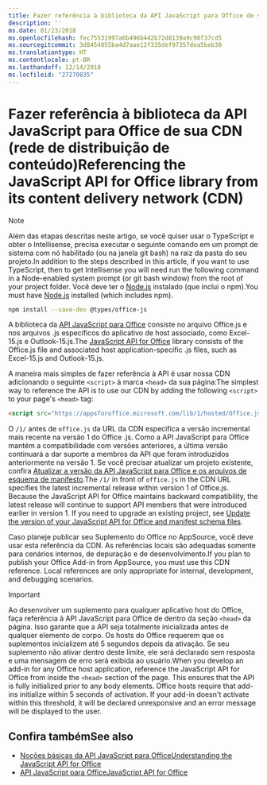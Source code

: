 ```yaml
---
title: Fazer referência à biblioteca da API JavaScript para Office de sua CDN (rede de distribuição de conteúdo)
description: ''
ms.date: 01/23/2018
ms.openlocfilehash: fec75531997a6b496b442b72d8139a9c98f37cd5
ms.sourcegitcommit: 3d8454055ba4d7aae12f335def97357dea5beb30
ms.translationtype: HT
ms.contentlocale: pt-BR
ms.lasthandoff: 12/14/2018
ms.locfileid: "27270835"
---
```

# <a name="referencing-the-javascript-api-for-office-library-from-its-content-delivery-network-cdn"></a><span data-ttu-id="a7479-102">Fazer referência à biblioteca da API JavaScript para Office de sua CDN (rede de distribuição de conteúdo)</span><span class="sxs-lookup"><span data-stu-id="a7479-102">Referencing the JavaScript API for Office library from its content delivery network (CDN)</span></span>

> [!NOTE]
> <span data-ttu-id="a7479-103">Além das etapas descritas neste artigo, se você quiser usar o TypeScript e obter o Intellisense, precisa executar o seguinte comando em um prompt de sistema com nó habilitado (ou na janela git bash) na raiz da pasta do seu projeto.</span><span class="sxs-lookup"><span data-stu-id="a7479-103">In addition to the steps described in this article, if you want to use TypeScript, then to get Intellisense you will need run the following command in a Node-enabled system prompt (or git bash window) from the root of your project folder.</span></span> <span data-ttu-id="a7479-104">Você deve ter o [Node.js](https://nodejs.org) instalado (que inclui o npm).</span><span class="sxs-lookup"><span data-stu-id="a7479-104">You must have [Node.js](https://nodejs.org) installed (which includes npm).</span></span>
> 
> ```bash
> npm install --save-dev @types/office-js
> ```

<span data-ttu-id="a7479-105">A biblioteca da [API JavaScript para Office](https://docs.microsoft.com/office/dev/add-ins/reference/javascript-api-for-office?view=office-js) consiste no arquivo Office.js e nos arquivos .js específicos do aplicativo de host associado, como Excel-15.js e Outlook-15.js.</span><span class="sxs-lookup"><span data-stu-id="a7479-105">The [JavaScript API for Office](https://docs.microsoft.com/office/dev/add-ins/reference/javascript-api-for-office?view=office-js) library consists of the Office.js file and associated host application-specific .js files, such as Excel-15.js and Outlook-15.js.</span></span> 


<span data-ttu-id="a7479-106">A maneira mais simples de fazer referência à API é usar nossa CDN adicionando o seguinte `<script>` à marca `<head>` da sua página:</span><span class="sxs-lookup"><span data-stu-id="a7479-106">The simplest way to reference the API is to use our CDN by adding the following `<script>` to your page's `<head>` tag:</span></span>  

```html
<script src="https://appsforoffice.microsoft.com/lib/1/hosted/Office.js" type="text/javascript"></script>
```

<span data-ttu-id="a7479-p102">O `/1/` antes de `office.js` da URL da CDN especifica a versão incremental mais recente na versão 1 do Office .js. Como a API JavaScript para Office mantém a compatibilidade com versões anteriores, a última versão continuará a dar suporte a membros da API que foram introduzidos anteriormente na versão 1. Se você precisar atualizar um projeto existente, confira [Atualizar a versão da API JavaScript para Office e os arquivos de esquema de manifesto](update-your-javascript-api-for-office-and-manifest-schema-version.md).</span><span class="sxs-lookup"><span data-stu-id="a7479-p102">The  `/1/` in front of `office.js` in the CDN URL specifies the latest incremental release within version 1 of Office.js. Because the JavaScript API for Office maintains backward compatibility, the latest release will continue to support API members that were introduced earlier in version 1. If you need to upgrade an existing project, see [Update the version of your JavaScript API for Office and manifest schema files](update-your-javascript-api-for-office-and-manifest-schema-version.md).</span></span> 

<span data-ttu-id="a7479-p103">Caso planeje publicar seu Suplemento do Office no AppSource, você deve usar esta referência da CDN. As referências locais são adequadas somente para cenários internos, de depuração e de desenvolvimento.</span><span class="sxs-lookup"><span data-stu-id="a7479-p103">If you plan to publish your Office Add-in from AppSource, you must use this CDN reference. Local references are only appropriate for internal, development, and debugging scenarios.</span></span>

> [!IMPORTANT]
>  <span data-ttu-id="a7479-p104">Ao desenvolver um suplemento para qualquer aplicativo host do Office, faça referência à API JavaScript para Office de dentro da seção `<head>` da página. Isso garante que a API seja totalmente inicializada antes de qualquer elemento de corpo. Os hosts do Office requerem que os suplementos inicializem até 5 segundos depois da ativação. Se seu suplemento não ativar dentro deste limite, ele será declarado sem resposta e uma mensagem de erro será exibida ao usuário.</span><span class="sxs-lookup"><span data-stu-id="a7479-p104">When you develop an add-in for any Office host application, reference the JavaScript API for Office from inside the `<head>` section of the page. This ensures that the API is fully initialized prior to any body elements. Office hosts require that add-ins initialize within 5 seconds of activation. If your add-in doesn't activate within this threshold, it will be declared unresponsive and an error message will be displayed to the user.</span></span>       

## <a name="see-also"></a><span data-ttu-id="a7479-116">Confira também</span><span class="sxs-lookup"><span data-stu-id="a7479-116">See also</span></span>

- [<span data-ttu-id="a7479-117">Noções básicas da API JavaScript para Office</span><span class="sxs-lookup"><span data-stu-id="a7479-117">Understanding the JavaScript API for Office</span></span>](understanding-the-javascript-api-for-office.md)    
- [<span data-ttu-id="a7479-118">API JavaScript para Office</span><span class="sxs-lookup"><span data-stu-id="a7479-118">JavaScript API for Office</span></span>](https://docs.microsoft.com/office/dev/add-ins/reference/javascript-api-for-office?view=office-js)
    
